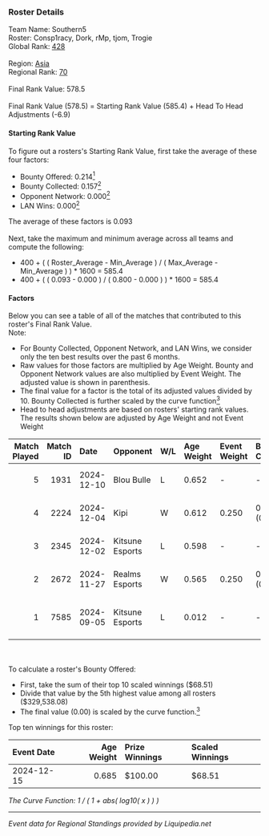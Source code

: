 ### Roster Details<br />
Team Name: Southern5<br />
Roster: Consp1racy, Dork, rMp, tjom, Trogie<br />
Global Rank: [428](../standings_global.md)<br />
<br />
Region: [Asia]( ../standings_asia.md)<br />
Regional Rank: [70]( ../standings_asia.md)<br />
<br />
Final Rank Value:  578.5<br />
<br />
Final Rank Value (578.5) = Starting Rank Value (585.4) + Head To Head Adjustments (-6.9)<br />

#### Starting Rank Value<br />
To figure out a rosters's Starting Rank Value, first take the average of these four factors:<br />
- Bounty Offered: 0.214[<sup>1</sup>](#table2)
- Bounty Collected: 0.157[<sup>2</sup>](#table1)
- Opponent Network: 0.000[<sup>2</sup>](#table1)
- LAN Wins: 0.000[<sup>2</sup>](#table1)

The average of these factors is 0.093<br />
<br />
Next, take the maximum and minimum average across all teams and compute the following:<br />
- 400 + ( ( Roster_Average - Min_Average ) / ( Max_Average - Min_Average ) ) * 1600 = 585.4
- 400 + ( ( 0.093 - 0.000 ) / ( 0.800 - 0.000 ) ) * 1600 = 585.4


#### Factors<br />
Below you can see a table of all of the matches that contributed to this roster's Final Rank Value.<br />
Note:<br />

- For Bounty Collected, Opponent Network, and LAN Wins, we consider only the ten best results over the past 6 months.
- Raw values for those factors are multiplied by Age Weight. Bounty and Opponent Network values are also multiplied by Event Weight. The adjusted value is shown in parenthesis.
- The final value for a factor is the total of its adjusted values divided by 10. Bounty Collected is further scaled by the curve function[<sup>3</sup>](#curveFunction)
- Head to head adjustments are based on rosters' starting rank values. The results shown below are adjusted by Age Weight and not Event Weight
<span id="table1"></span><br />


| Match Played | Match ID | Date       | Opponent        | W/L | Age Weight | Event Weight | Bounty Collected | Opponent Network | LAN Wins  | H2H Adj. | Roster                                  |
| -: | -: | :- | :- | :- | :- | :- | :- | :- | :- | -: | :- |
|            5 |     1931 | 2024-12-10 | Blou Bulle      | L   | 0.652      | -            | -                | -                | -         |    -9.81 | Consp1racy, Dork, rMp, tjom, Trogie     |
|            4 |     2224 | 2024-12-04 | Kipi            | W   | 0.612      | 0.250        | 0.000 (0.000)    | 0.027 (0.004)    | 0 (0.000) |     7.57 | Consp1racy, Dork, rMp, tjom, Trogie     |
|            3 |     2345 | 2024-12-02 | Kitsune Esports | L   | 0.598      | -            | -                | -                | -         |    -9.10 | Consp1racy, Dork, rMp, tjom, Trogie     |
|            2 |     2672 | 2024-11-27 | Realms Esports  | W   | 0.565      | 0.250        | 0.000 (0.000)    | 0.000 (0.000)    | 0 (0.000) |     4.61 | Consp1racy, Dork, rMp, tjom, Trogie     |
|            1 |     7585 | 2024-09-05 | Kitsune Esports | L   | 0.012      | -            | -                | -                | -         |    -0.17 | Consp1racy, Dork, rMp, rol3xxxx, Trogie |

<br />
<span id="table2"></span><br />
To calculate a roster's Bounty Offered:<br />

- First, take the sum of their top 10 scaled winnings ($68.51)
- Divide that value by the 5th highest value among all rosters ($329,538.08)
- The final value (0.00) is scaled by the curve function.[<sup>3</sup>](#curveFunction)

Top ten winnings for this roster:<br />

| Event Date | Age Weight | Prize Winnings | Scaled Winnings |
| :- | -: | :- | :- |
| 2024-12-15 |      0.685 | $100.00        | $68.51          |


<span id="curveFunction"></span>_The Curve Function: 1 / ( 1 + abs( log10( x ) ) )_<br />

---
_Event data for Regional Standings provided by Liquipedia.net_<br />
